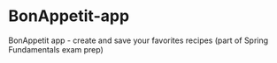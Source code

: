 # BonAppetit-app
BonAppetit app - create and save your favorites recipes (part of Spring Fundamentals exam prep)
